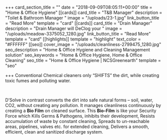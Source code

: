 +++
card_section_title = ""
date = "2018-09-09T08:05:11+00:00"
title = "Home & Office Hygiene"
[[cards]]
card_title = "T&B Manager"
description = "Toilet & Bathroom Manager "
image = "/uploads/23-1.jpg"
link_button_title = "Read More"
template = "card"
[[cards]]
card_title = "Drain Manager"
description = "Drain Manager will DeClog your "
image = "/uploads/meadow-3375052_1280.jpg"
link_button_title = "Read More"
template = "card"
[[highlights]]
template = "highlight"
text_color = "#FFFFFF"
[[seo]]
cover_image = "/uploads/cleanliness-2799475_1280.jpg"
seo_description = "Home & Office Hygiene and Cleaning Management solution"
seo_keywords = "Home & Office Hygiene, Home & Office Cleaning"
seo_title = "Home & Office Hygiene | NCSGreenearth"
template = "seo"

+++
Conventional Chemical cleaners only “SHIFTS” the dirt, while creating toxic fumes and polluting water. 

 

D’Solve in contrast converts the dirt into safe natural forms – soil, water, CO2, without creating any pollution. It manages cleanliness continuously by creating a **Bio Film** on cleaned surface. This **Bio-Film** is like your Security Force which Kills Germs & Pathogens, inhibits their development, Resists accumulation of waste by constant cleaning, Spreads to un-reachable areas, pipelines, valves etc. for extended cleaning, Delivers a smooth, efficient, clean and sanitized discharge system. 